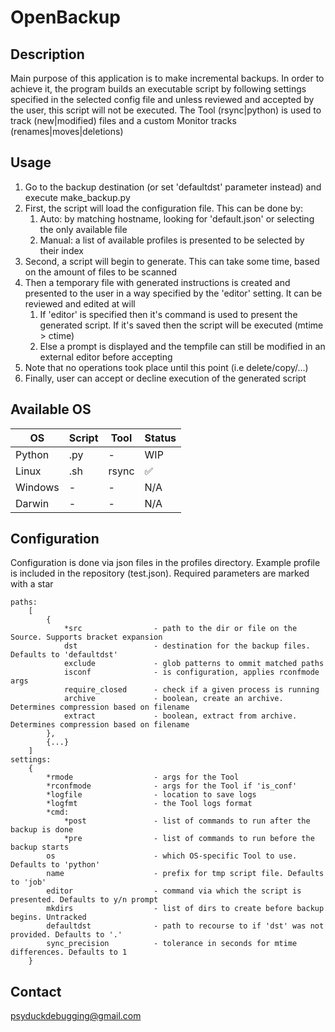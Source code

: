 # OpenBackup

## Description
Main purpose of this application is to make incremental backups. In order to achieve it, the program builds an executable script by following settings specified in the selected config file and unless reviewed and accepted by the user, this script will not be executed. The Tool (rsync|python) is used to track (new|modified) files and a custom Monitor tracks (renames|moves|deletions)

## Usage
1. Go to the backup destination (or set 'defaultdst' parameter instead) and execute make_backup.py
2. First, the script will load the configuration file. This can be done by:
   1. Auto: by matching hostname, looking for 'default.json' or selecting the only available file
   2. Manual: a list of available profiles is presented to be selected by their index
3. Second, a script will begin to generate. This can take some time, based on the amount of files to be scanned
4. Then a temporary file with generated instructions is created and presented to the user in a way specified by the 'editor' setting. It can be reviewed and edited at will
   1. If 'editor' is specified then it's command is used to present the generated script. If it's saved then the script will be executed (mtime > ctime)
   2. Else a prompt is displayed and the tempfile can still be modified in an external editor before accepting
5. Note that no operations took place until this point (i.e delete/copy/...)
6. Finally, user can accept or decline execution of the generated script

## Available OS
| OS      | Script  | Tool   | Status |
|---      |---      |---     |---     |
| Python  | .py     | -      | WIP    |
| Linux   | .sh     | rsync  | ✅     |
| Windows | -       | -      | N/A    |
| Darwin  | -       | -      | N/A    |

## Configuration
Configuration is done via json files in the profiles directory. Example profile is included in the repository (test.json). Required parameters are marked with a star
```
paths:
    [
        {
            *src                - path to the dir or file on the Source. Supports bracket expansion
            dst                 - destination for the backup files. Defaults to 'defaultdst'
            exclude             - glob patterns to ommit matched paths
            isconf              - is configuration, applies rconfmode args
            require_closed      - check if a given process is running
            archive             - boolean, create an archive. Determines compression based on filename
            extract             - boolean, extract from archive. Determines compression based on filename
        },
        {...}
    ]
settings:
    {
        *rmode                  - args for the Tool
        *rconfmode              - args for the Tool if 'is_conf'
        *logfile                - location to save logs
        *logfmt                 - the Tool logs format
        *cmd:
            *post               - list of commands to run after the backup is done
            *pre                - list of commands to run before the backup starts
        os                      - which OS-specific Tool to use. Defaults to 'python'            
        name                    - prefix for tmp script file. Defaults to 'job'
        editor                  - command via which the script is presented. Defaults to y/n prompt
        mkdirs                  - list of dirs to create before backup begins. Untracked
        defaultdst              - path to recourse to if 'dst' was not provided. Defaults to '.'
        sync_precision          - tolerance in seconds for mtime differences. Defaults to 1
    }
```

## Contact
psyduckdebugging@gmail.com